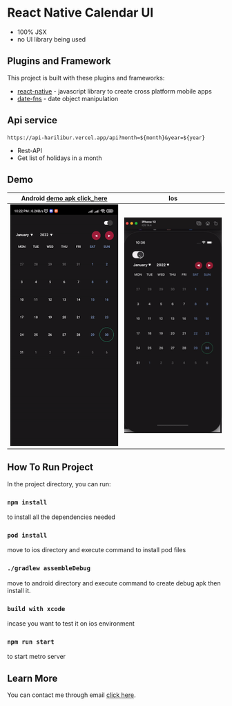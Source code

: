 # React Native Calendar UI

- 100% JSX
- no UI library being used

## Plugins and Framework

This project is built with these plugins and frameworks:

- [react-native](https://github.com/facebook/react-native) - javascript library to create cross platform mobile apps
- [date-fns](https://www.npmjs.com/package/date-fns) - date object manipulation

## Api service

`https://api-harilibur.vercel.app/api?month=${month}&year=${year}`

- Rest-API
- Get list of holidays in a month

## Demo

| Android [demo apk click_here](https://raw.githubusercontent.com/vitorizkiimanda/personal.calendarui.reactnative/develop/demo/app-release.apk) | Ios                                                                                                                          |
| --------------------------------------------------------------------------------------------------------------------------------------------- | ---------------------------------------------------------------------------------------------------------------------------- |
| ![Android Demo GIF](https://raw.githubusercontent.com/vitorizkiimanda/personal.calendarui.reactnative/develop/demo/android-demo.gif)          | ![Ios Demo GIF](https://raw.githubusercontent.com/vitorizkiimanda/personal.calendarui.reactnative/develop/demo/ios-demo.gif) |

## How To Run Project

In the project directory, you can run:

### `npm install`

to install all the dependencies needed

### `pod install`

move to ios directory and execute command to install pod files

### `./gradlew assembleDebug`

move to android directory and execute command to create debug apk then install it.

### `build with xcode`

incase you want to test it on ios environment

### `npm run start`

to start metro server

## Learn More

You can contact me through email [click here](mailto:vitorizkiimanda@gmail.com).
